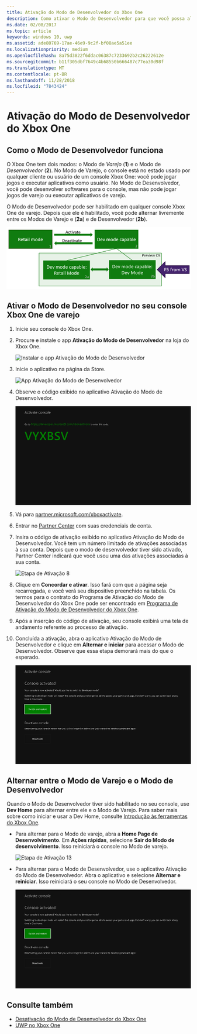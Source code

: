 ```yaml
---
title: Ativação do Modo de Desenvolvedor do Xbox One
description: Como ativar o Modo de Desenvolvedor para que você possa alternar entre o Modo de Varejo e o Modo de Desenvolvedor.
ms.date: 02/08/2017
ms.topic: article
keywords: windows 10, uwp
ms.assetid: ade80769-17ae-46e9-9c2f-bf08ae5a51ee
ms.localizationpriority: medium
ms.openlocfilehash: 8a75d3822f6ddac06387c7233692b2c26222612e
ms.sourcegitcommit: b11f305dbf7649c4b68550b666487c77ea30d98f
ms.translationtype: MT
ms.contentlocale: pt-BR
ms.lasthandoff: 11/28/2018
ms.locfileid: "7843424"
---
```

# <a name="xbox-one-developer-mode-activation"></a>Ativação do Modo de Desenvolvedor do Xbox One

## <a name="how-developer-mode-works"></a>Como o Modo de Desenvolvedor funciona
O Xbox One tem dois modos: o Modo de *Varejo* (**1**) e o Modo de *Desenvolvedor* (**2**). No Modo de Varejo, o console está no estado usado por qualquer cliente ou usuário de um console Xbox One: você pode jogar jogos e executar aplicativos como usuário. No Modo de Desenvolvedor, você pode desenvolver softwares para o console, mas não pode jogar jogos de varejo ou executar aplicativos de varejo.

O Modo de Desenvolvedor pode ser habilitado em qualquer console Xbox One de varejo. Depois que ele é habilitado, você pode alternar livremente entre os Modos de Varejo e (**2a**) e de Desenvolvedor (**2b**).

![Modos do Xbox One](images/dev-mode-flow.png)

## <a name="activate-developer-mode-on-your-retail-xbox-one-console"></a>Ativar o Modo de Desenvolvedor no seu console Xbox One de varejo

1.  Inicie seu console do Xbox One.

2.  Procure e instale o app **Ativação do Modo de Desenvolvedor** na loja do Xbox One.

    ![Instalar o app Ativação do Modo de Desenvolvedor](images/devkit-activation-1.png)

3.  Inicie o aplicativo na página da Store.

    ![App Ativação do Modo de Desenvolvedor](images/devkit-activation-2.png)

4.  Observe o código exibido no aplicativo Ativação do Modo de Desenvolvedor.

    ![Etapa de Ativação 5](images/activation-step-5.png)  
    
5.  Vá para [partner.microsoft.com/xboxactivate](https://partner.microsoft.com/xboxactivate).

6.  Entrar no [Partner Center](https://partner.microsoft.com/dashboard) com suas credenciais de conta.

7.  Insira o código de ativação exibido no aplicativo Ativação do Modo de Desenvolvedor. Você tem um número limitado de ativações associadas à sua conta. Depois que o modo de desenvolvedor tiver sido ativado, Partner Center indicará que você usou uma das ativações associadas à sua conta.

    ![Etapa de Ativação 8](images/activation-step-8-rs2.png)    
    
8.  Clique em **Concordar e ativar**. Isso fará com que a página seja recarregada, e você verá seu dispositivo preenchido na tabela. Os termos para o contrato do Programa de Ativação do Modo de Desenvolvedor do Xbox One pode ser encontrado em [Programa de Ativação do Modo de Desenvolvedor do Xbox One](http://go.microsoft.com/fwlink/p/?LinkId=760399).

9.  Após a inserção do código de ativação, seu console exibirá uma tela de andamento referente ao processo de ativação.  
    
10. Concluída a ativação, abra o aplicativo Ativação do Modo de Desenvolvedor e clique em **Alternar e iniciar** para acessar o Modo de Desenvolvedor. Observe que essa etapa demorará mais do que o esperado.

    ![Etapa de Ativação 12](images/activation-step-12.png)   

## <a name="switch-between-retail-and-developer-mode"></a>Alternar entre o Modo de Varejo e o Modo de Desenvolvedor
Quando o Modo de Desenvolvedor tiver sido habilitado no seu console, use **Dev Home** para alternar entre ele e o Modo de Varejo. Para saber mais sobre como iniciar e usar a Dev Home, consulte [Introdução às ferramentas do Xbox One](introduction-to-xbox-tools.md).

* Para alternar para o Modo de varejo, abra a **Home Page de Desenvolvimento**. Em **Ações rápidas**, selecione **Sair do Modo de desenvolvimento**. Isso reiniciará o console no Modo de varejo.    

  ![Etapa de Ativação 13](images/activation-step-13-rs4.png)  
  
* Para alternar para o Modo de Desenvolvedor, use o aplicativo Ativação do Modo de Desenvolvedor. Abra o aplicativo e selecione **Alternar e reiniciar**. Isso reiniciará o seu console no Modo de Desenvolvedor.  

  ![Etapa de Ativação 14](images/activation-step-12.png)  

## <a name="see-also"></a>Consulte também
- [Desativação do Modo de Desenvolvedor do Xbox One](devkit-deactivation.md)
- [UWP no Xbox One](index.md)
